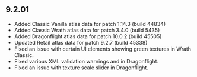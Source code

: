 ## 9.2.01

- Added Classic Vanilla atlas data for patch 1.14.3 (build 44834)
- Added Classic Wrath atlas data for patch 3.4.0 (build 5435)
- Added Dragonflight atlas data for patch 10.0.2 (build 45505)
- Updated Retail atlas data for patch 9.2.7 (build 45338)
- Fixed an issue with certain UI elements showing green textures in Wrath Classic.
- Fixed various XML validation warnings and in Dragonflight.
- Fixed an issue with texture scale slider in Dragonflight.
